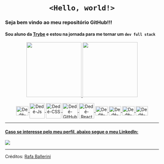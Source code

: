 <h1 align="center"><code >&lt;Hello, world!&gt;</code></h1>

### Seja bem vindo ao meu repositório GitHub!!!
#### Sou aluno da <a href="https://www.betrybe.com/">Trybe</a> e estou na jornada para me tornar um <code>dev full stack</code>

<div align="center">
  <a target="_blank" href="https://github.com/andremoraes98">
  <img height="180em" src="https://github-readme-stats.vercel.app/api?username=andremoraes98&show_icons=true&theme=github_dark&include_all_commits=true&count_private=true&locale=pt-br"/>
  <img height="180em" src="https://github-readme-stats.vercel.app/api/top-langs/?username=andremoraes98&layout=compact&langs_count=7&theme=github_dark&locale=pt-br"/>
</div>

 <div align="center" style="display: inline_block"><br>
  <img align="center" alt="Dedé-Js" height="30" width="40" src="https://cdn.jsdelivr.net/gh/devicons/devicon/icons/javascript/javascript-original.svg">
  <img align="center" alt="Dedé-Js" height="50" width="50" src="https://cdn.jsdelivr.net/gh/devicons/devicon/icons/html5/html5-original-wordmark.svg" />
  <img align="center" alt="Dedé-CSS" height="50" width="50" src="https://cdn.jsdelivr.net/gh/devicons/devicon/icons/css3/css3-original-wordmark.svg">
  <img align="center" alt="Dedé-GitHub" height="50" width="50" src="https://cdn.jsdelivr.net/gh/devicons/devicon/icons/git/git-original-wordmark.svg" />
  <img align="center" alt="Dedé-React" height="50" width="50" src="https://cdn.jsdelivr.net/gh/devicons/devicon/icons/react/react-original-wordmark.svg">
  <img align="center" alt="Dedé-Redux" height="30" width="40" src="https://cdn.jsdelivr.net/gh/devicons/devicon/icons/redux/redux-original.svg">
  <img align="center" alt="Dedé-Docker" height="30" width="40" src="https://cdn.jsdelivr.net/gh/devicons/devicon/icons/docker/docker-plain-wordmark.svg">
  <img align="center" alt="Dedé-MySQL" height="30" width="40" src="https://cdn.jsdelivr.net/gh/devicons/devicon/icons/mysql/mysql-plain-wordmark.svg">
  <img align="center" alt="Dedé-NodeJS" height="30" width="40" src="https://cdn.jsdelivr.net/gh/devicons/devicon/icons/nodejs/nodejs-original.svg">
</div>

 ---
 
 #### Caso se interesse pelo meu perfil, abaixo segue o meu LinkedIn:

<div> 
  <a align="center" style="display: inline_block" href="https://www.linkedin.com/in/moraesandre/" target="_blank"><img align="center" src="https://img.shields.io/badge/-LinkedIn-%230077B5?style=for-the-badge&logo=linkedin&logoColor=white" target="_blank"></a> 
</div>
 
 ---
 
 <p> Créditos: <a href="https://github.com/rafaballerini">Rafa Ballerini</a></p>
